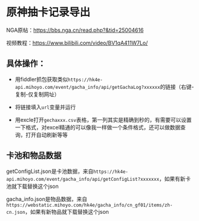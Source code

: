 # 原神抽卡记录导出

NGA原帖：https://bbs.nga.cn/read.php?&tid=25004616

视频教程：https://www.bilibili.com/video/BV1qA411W7Lo/

## 具体操作：

- 用fiddler抓包获取类似`https://hk4e-api.mihoyo.com/event/gacha_info/api/getGachaLog?xxxxxx`的链接（右键-复制-仅复制网址）

- 将链接填入`url`变量并运行

- 用excle打开`gechaxxx.csv`表格，第一列其实是精确到秒的，有需要可以设置一下格式，对excel精通的可以像我一样做一个条件格式，还可以做数据查询，打开自动刷新等等

## 卡池和物品数据

getConfigList.json是卡池数据，来自`https://hk4e-api.mihoyo.com/event/gacha_info/api/getConfigList?xxxxxxx`，如果有新卡池就下载替换这个json

gacha_info.json是物品数据，来自`https://webstatic.mihoyo.com/hk4e/gacha_info/cn_gf01/items/zh-cn.json`，如果有新物品就下载替换这个json
